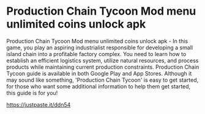 # Production Chain Tycoon Mod menu unlimited coins unlock apk

Production Chain Tycoon Mod menu unlimited coins unlock apk - In this game, you play an aspiring industrialist responsible for developing a small island chain into a profitable factory complex. You need to learn how to establish an efficient logistics system, utilize natural resources, and process products while maintaining current production constraints. Production Chain Tycoon guide is available in both Google Play and App Stores. Although it may sound like something, 'Production Chain Tycoon' is easy to get started, for those who want some additional information to help them get started, this guide is for you!

https://justpaste.it/ddn54
